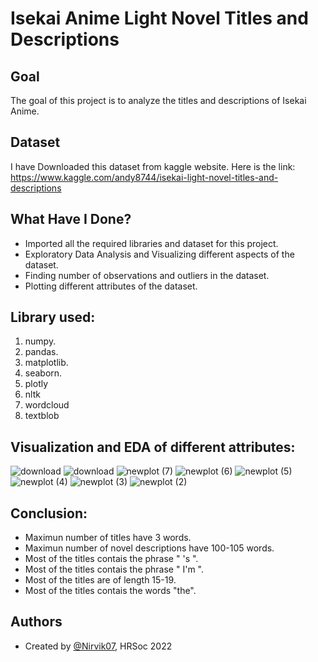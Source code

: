 
# Isekai Anime Light Novel Titles and Descriptions


## Goal

The goal of this project is to analyze the titles and descriptions of Isekai Anime.
## Dataset
I have Downloaded this dataset from kaggle website. Here is the link: https://www.kaggle.com/andy8744/isekai-light-novel-titles-and-descriptions
## What Have I Done?

- Imported all the required libraries and dataset for this project.
- Exploratory Data Analysis and Visualizing different aspects of the dataset.
- Finding number of observations and outliers in the dataset.
- Plotting different attributes of the dataset.
## Library used:
1. numpy.
2. pandas.
3. matplotlib.
4. seaborn.
5. plotly
6. nltk
7. wordcloud
8. textblob

## Visualization and EDA of different attributes:

![download](https://user-images.githubusercontent.com/97960335/183962978-2bc1ce68-bb08-4b6c-9fa1-abfdf6a810f1.png)
![download](https://user-images.githubusercontent.com/97960335/183962994-aa302003-0140-48b3-8e70-05200735e942.png)
![newplot (7)](https://user-images.githubusercontent.com/97960335/183963201-b46f3c96-81d0-4040-865d-d362bb79ab20.png)
![newplot (6)](https://user-images.githubusercontent.com/97960335/183963230-bdb288e0-8b8c-462b-a112-ea0b44659858.png)
![newplot (5)](https://user-images.githubusercontent.com/97960335/183963246-cf8a69ab-483e-4414-bc02-ec78ad8fd8e8.png)
![newplot (4)](https://user-images.githubusercontent.com/97960335/183963281-4984e12f-bbc4-4456-acf6-c2b4b51ddf50.png)
![newplot (3)](https://user-images.githubusercontent.com/97960335/183963329-979aa634-d747-471b-be82-697262b1f9ef.png)
![newplot (2)](https://user-images.githubusercontent.com/97960335/183963338-85a8b9c1-cfe5-4ca7-9c22-d481ba741c5e.png)

## Conclusion:
- Maximun number of titles have 3 words.
- Maximun number of novel descriptions have 100-105 words.
- Most of the titles contais the phrase " 's ".
- Most of the titles contais the phrase " I'm ".
- Most of the titles are of length 15-19. 
- Most of the titles contais the words "the".
## Authors

- Created by [@Nirvik07](https://github.com/Nirvik07), HRSoc 2022

